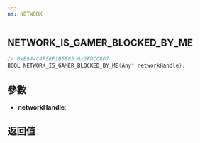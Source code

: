 ```yaml
---
ns: NETWORK
---
```

## NETWORK_IS_GAMER_BLOCKED_BY_ME

```c
// 0xE944C4F5AF1B5883 0x3FDCC8D7
BOOL NETWORK_IS_GAMER_BLOCKED_BY_ME(Any* networkHandle);
```


## 參數
* **networkHandle**: 

## 返回值
